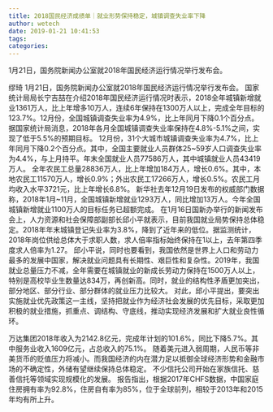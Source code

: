 ```yaml
---
title: 2018国民经济成绩单｜就业形势保持稳定，城镇调查失业率下降
author: wetech
date: 2019-01-21 10:41:53
tags: 
categories: 
---
```

1月21日，国务院新闻办公室就2018年国民经济运行情况举行发布会。
<!-- more -->
缪琦
1月21日，国务院新闻办公室就2018年国民经济运行情况举行发布会。
国家统计局局长宁吉喆在介绍2018年国民经济运行情况时表示，2018全年城镇新增就业1361万人，比上年增多10万人，连续6年保持在1300万人以上，完成全年目标的123.7%。12月份，全国城镇调查失业率为4.9%，比上年同月下降0.1个百分点。
据国家统计局消息，2018年各月全国城镇调查失业率保持在4.8%-5.1%之间，实现了低于5.5%的预期目标。
12月份，31个大城市城镇调查失业率为4.7%，比上年同月下降0.2个百分点。其中，全国主要就业人员群体25~59岁人口调查失业率为4.4%，与上月持平。年末全国就业人员77586万人，其中城镇就业人员43419万人。
全年农民工总量28836万人，比上年增加184万人，增长0.6%。其中，本地农民工11570万人，增长0.9%；外出农民工17266万人，增长0.5%。农民工月均收入水平3721元，比上年增长6.8%。
新华社去年12月19日发布的权威部门数据称，2018年1月~11月，全国城镇新增就业1293万人，同比增加13万人。今年全国城镇新增就业1100万人的目标任务已超额完成。
在1月16日国新办举行的新闻发布会上，人力资源和社会保障部副部长邱小平就表示，目前我国就业局势保持总体稳定。2018年年末城镇登记失业率为3.8%，降到了近年来的低位。据监测统计，2018年岗位供给总体大于求职人数，求人倍率指标始终保持在1以上，去年第四季度求人倍率为1.27。
邱小平说，同时也要看到，我国依然是世界上人口和劳动力最多的发展中国家，解决就业问题具有长期性、艰巨性和复杂性。2019年，我国就业总量压力不减，全年需要在城镇就业的新成长劳动力保持在1500万人以上，特别是高校毕业生数量达834万，再创新高。同时，就业的结构性矛盾更加突出，部分地区、部分行业、部分群体的就业压力比较大。
对此，邱小平提出，要突出实施就业优先政策这一主线，坚持把就业作为经济社会发展的优先目标，采取更加积极的就业措施，抓重点、调结构、守底线，推动实现经济发展和扩大就业良性循环。
 
 
万达集团2018年收入为2142.8亿元，完成年计划的101.6%，同比下降5.7%。其中服务业收入1609亿元，占总收入的75.1%。
随着美元进入弱周期，人民币等非美货币的贬值压力将减小。而我国经济的内在潜力足以抵御全球经济形势和金融市场的不确定性，外储有望继续保持总体稳定。
不少信托公司开始在家族信托、慈善信托等领域实现规模化的发展。
报告指出，根据2017年CHFS数据，中国家庭住房拥有率为92.8%，住房自有率为85%，位于全球前列，相较于2013年和2015年均有所上升。
